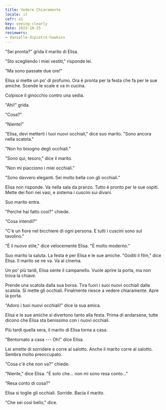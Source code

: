 ```yaml
---
title: Vedere Chiaramente
locale: it
cefr: a1
key: seeing-clearly
date: 2023-10-25
reviewers:
- danielle-dipietro-hawkins
---
```


"Sei pronta?" grida il marito di Elisa.

"Sto scegliendo i miei vestiti," risponde lei.

"Ma sono passate due ore!"

Elisa si mette un po' di profumo. Ora è pronta per la festa che fa per le sue amiche. Scende le scale e va in cucina.

Colpisce il ginocchio contro una sedia.

"Ahi!" grida.

"Cosa?"

"Niente!"

"Elisa, devi metterti i tuoi nuovi occhiali," dice suo marito. "Sono ancora nella scatola."

"Non ho bisogno degli occhiali."

"Sono qui, tesoro," dice il marito.

"Non mi piacciono i miei occhiali."

"Sono davvero eleganti. Sei molto bella con gli occhiali."

Elisa non risponde. Va nella sala da pranzo. Tutto è pronto per le sue ospiti. Mette dei fiori nei vasi, e sistema i cuscini sui divani.

Suo marito entra.

"Perché hai fatto così?" chiede.

"Cosa intendi?"

"C'è un fiore nel bicchiere di ogni persona. E tutti i cuscini sono sul tavolino."

"È il nuovo stile," dice velocemente Elisa. "È molto moderno."

Suo marito la saluta. La festa è per Elisa e le sue amiche. "Goditi il film," dice Elisa. Il marito se ne va. Va al cinema.

Un po' più tardi, Elisa sente il campanello. Vuole aprire la porta, ma non trova la chiave.

Prende una scatola dalla sua borsa. Tira fuori i suoi nuovi occhiali dalla scatola. Si mette gli occhiali. Finalmente riesce a vedere chiaramente. Apre la porta.

"Adoro i tuoi nuovi occhiali!" dice la sua amica.

Elisa e le sue amiche si divertono tanto alla festa. Prima di andarsene, tutte dicono che Elisa sta benissimo con i nuovi occhiali.

Più tardi quella sera, il marito di Elisa torna a casa.

"Bentornato a casa --- Oh!" dice Elisa.

Lei smette di sorridere e corre al salotto. Anche il marito corre al salotto. Sembra molto preoccupato.

"Cosa c'è che non va?" chiede.

"Niente," dice Elisa. "È solo che... non mi sono resa conto..."

"Resa conto di cosa?"

Elisa si toglie gli occhiali. Sorride. Bacia il marito.

"Che sei così bello," dice.